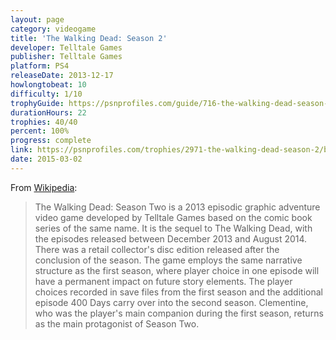 ```yaml
---
layout: page
category: videogame
title: 'The Walking Dead: Season 2'
developer: Telltale Games
publisher: Telltale Games
platform: PS4
releaseDate: 2013-12-17
howlongtobeat: 10
difficulty: 1/10
trophyGuide: https://psnprofiles.com/guide/716-the-walking-dead-season-2-trophy-guide
durationHours: 22
trophies: 40/40
percent: 100%
progress: complete
link: https://psnprofiles.com/trophies/2971-the-walking-dead-season-2/barrelofjuice
date: 2015-03-02
---
```


From [Wikipedia](https://en.wikipedia.org/wiki/The_Walking_Dead:_Season_Two):

> The Walking Dead: Season Two is a 2013 episodic graphic adventure video game developed by Telltale Games based on the comic book series of the same name. It is the sequel to The Walking Dead, with the episodes released between December 2013 and August 2014. There was a retail collector's disc edition released after the conclusion of the season. The game employs the same narrative structure as the first season, where player choice in one episode will have a permanent impact on future story elements. The player choices recorded in save files from the first season and the additional episode 400 Days carry over into the second season. Clementine, who was the player's main companion during the first season, returns as the main protagonist of Season Two.
